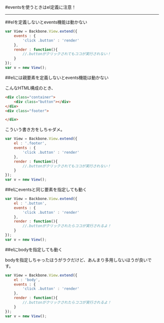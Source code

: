 #eventsを使うときはel定義に注意！

-----------------------------------------------

##elを定義しないとevents機能は動かない

```javascript
var View = Backbone.View.extend({
	events : {
		'click .button' : 'render'
	},
	render : function(){
		//.buttonがクリックされてもココが実行されない！
	}
});
var v = new View();
```

##elには親要素を定義しないとevents機能は動かない

こんなHTML構成のとき、

```html
<div class="container">
	<div class="button"></div>
</div>
<div class="footer">

</div>
```

こういう書き方をしちゃダメ。

```javascript
var View = Backbone.View.extend({
	el : '.footer',
	events : {
		'click .button' : 'render'
	},
	render : function(){
		//.buttonがクリックされてもココが実行されない！
	}
});
var v = new View();
```

##elにeventsと同じ要素を指定しても動く

```javascript
var View = Backbone.View.extend({
	el : '.button',
	events : {
		'click .button' : 'render'
	},
	render : function(){
		//.buttonがクリックされたらココが実行されるよ！
	}
});
var v = new View();
```

##elにbodyを指定しても動く

bodyを指定しちゃったほうがラクだけど、あんまり多用しないほうが良いです。

```javascript
var View = Backbone.View.extend({
	el : 'body',
	events : {
		'click .button' : 'render'
	},
	render : function(){
		//.buttonがクリックされたらココが実行されるよ！
	}
});
var v = new View();
```
